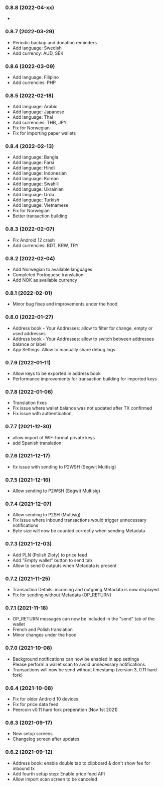 ### **0.8.8** (2022-04-xx)
* 

### **0.8.7** (2022-03-29)
* Periodic backup and donation reminders
* Add language: Swedish
* Add currency: AUD, SEK

### **0.8.6** (2022-03-09)
* Add language: Filipino
* Add currencies: PHP

### **0.8.5** (2022-02-18)
* Add language: Arabic
* Add language: Japanese
* Add language: Thai 
* Add currencies: THB, JPY
* Fix for Norwegian
* Fix for importing paper wallets

### **0.8.4** (2022-02-13)
* Add language: Bangla 
* Add language: Farsi
* Add language: Hindi
* Add language: Indonesian
* Add language: Korean
* Add language: Swahili
* Add language: Ukrainian
* Add language: Urdu
* Add language: Turkish
* Add language: Vietnamese
* Fix for Norwegian
* Better transaction building

### **0.8.3** (2022-02-07)
* Fix Android 12 crash
* Add currencies: BDT, KRW, TRY

### **0.8.2** (2022-02-04)
* Add Norwegian to available languages
* Completed Portoguese translation
* Add NOK as available currency

### **0.8.1** (2022-02-01)
* Minor bug fixes and improvements under the hood

### **0.8.0** (2022-01-27)
* Address book - Your Addresses: allow to filter for change, empty or used addresses 
* Address book - Your Addresses: allow to switch between addresses balance or label
* App Settings: Allow to manually share debug logs

### **0.7.9** (2022-01-11)
* Allow keys to be exported in address book
* Performance improvements for transaction building for imported keys

### **0.7.8** (2022-01-06)
* Translation fixes
* Fix issue where wallet balance was not updated after TX confirmed
* Fix issue with authentication 

### **0.7.7** (2021-12-30)
* allow import of WIF-format private keys
* add Spanish translation 

### **0.7.6** (2021-12-17)
* fix issue with sending to P2WSH (Segwit Multisig) 

### **0.7.5** (2021-12-16)
* Allow sending to P2WSH (Segwit Multisig) 

### **0.7.4** (2021-12-07)
* Allow sending to P2SH (Multisig) 
* Fix issue where inbound transactions would trigger unnecessary notifications 
* Byte size will now be counted correctly when sending Metadata

### **0.7.3** (2021-12-03)
* Add PLN (Polish Zloty) to price feed
* Add "Empty wallet" button to send tab
* Allow to send 0 outputs when Metadata is present

### **0.7.2** (2021-11-25)
* Transaction Details: incoming and outgoing Metadata is now displayed
* Fix for sending without Metadata (OP_RETURN)

### **0.7.1** (2021-11-18)
* OP_RETURN messages can now be included in the "send" tab of the wallet
* French and Polish translation
* Minor changes under the hood

### **0.7.0** (2021-10-08)
* Background notifications can now be enabled in app settings  
Please perform a wallet scan to avoid unnecessary notifications. 
* Transactions will now be send without timestamp (version 3, 0.11 hard fork)

### **0.6.4** (2021-10-08)
* Fix for older Android 10 devices
* Fix for price data feed
* Peercoin v0.11 hard fork preperation (Nov 1st 2021) 

### **0.6.3** (2021-09-17)
* New setup screens
* Changelog screen after updates

### **0.6.2** (2021-09-12)
* Address book: enable double tap to clipboard & don't show fee for inbound tx 
* Add fourth setup step: Enable price feed API
* Allow import scan screen to be canceled
